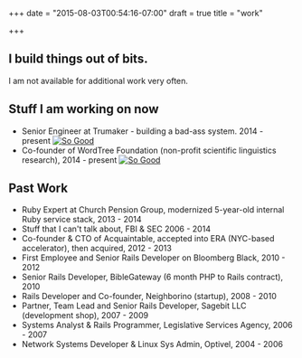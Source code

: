 +++
date = "2015-08-03T00:54:16-07:00"
draft = true
title = "work"

+++

## I build things out of bits.

I am not available for additional work very often.

## Stuff I am working on now

* Senior Engineer at Trumaker - building a bad-ass system. 2014 - present 
[![So Good](https://img.shields.io/twitter/url/https/trumaker.com.svg?style=social)](https://twitter.com/intent/tweet?text=Shirts:&amp;url=https%3A%2F%2Ftrumaker.com)
* Co-founder of WordTree Foundation (non-profit scientific linguistics research), 2014 - present
[![So Good](https://img.shields.io/twitter/url/http/wordtree.org.svg?style=social)](https://twitter.com/intent/tweet?text=Interesting:&amp;url=http%3A%2F%2Fwordtree.org)

## Past Work

* Ruby Expert at Church Pension Group, modernized 5-year-old internal Ruby service stack, 2013 - 2014
* Stuff that I can't talk about, FBI & SEC 2006 - 2014
* Co-founder & CTO of Acquaintable, accepted into ERA (NYC-based accelerator), then acquired, 2012 - 2013
* First Employee and Senior Rails Developer on Bloomberg Black, 2010 - 2012
* Senior Rails Developer, BibleGateway (6 month PHP to Rails contract), 2010
* Rails Developer and Co-founder, Neighborino (startup), 2008 - 2010
* Partner, Team Lead and Senior Rails Developer, Sagebit LLC (development shop), 2007 - 2009
* Systems Analyst & Rails Programmer, Legislative Services Agency, 2006 - 2007
* Network Systems Developer & Linux Sys Admin, Optivel, 2004 - 2006
